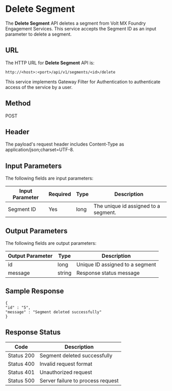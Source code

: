 
# Delete Segment

The **Delete Segment** API deletes a segment from Volt MX Foundry Engagement Services. This service accepts the Segment ID as an input parameter to delete a segment.

## URL

The HTTP URL for **Delete Segment** API is:

```
http://<host>:<port>/api/v1/segments/<id>/delete
```

This service implements Gateway Filter for Authentication to authenticate access of the service by a user.

## Method

POST

## Header

The payload's request header includes Content-Type as application/json;charset=UTF-8.

## Input Parameters

The following fields are input parameters:

| Input Parameter | Required | Type | Description                          |
| --------------- | -------- | ---- | ------------------------------------ |
| Segment ID      | Yes      | long | The unique id assigned to a segment. |

## Output Parameters

The following fields are output parameters:

| Output Parameter | Type   | Description                     |
| ---------------- | ------ | ------------------------------- |
| id               | long   | Unique ID assigned to a segment |
| message          | string | Response status message         |

## Sample Response

```
{
"id" : "5",
"message" : "Segment deleted successfully"
}
```

## Response Status

| Code       | Description                       |
| ---------- | --------------------------------- |
| Status 200 | Segment deleted successfully      |
| Status 400 | Invalid request format            |
| Status 401 | Unauthorized request              |
| Status 500 | Server failure to process request |
